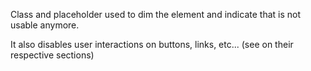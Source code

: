 Class and placeholder used to dim the element and indicate that is not usable anymore.

It also disables user interactions on buttons, links, etc... (see on their respective sections)

